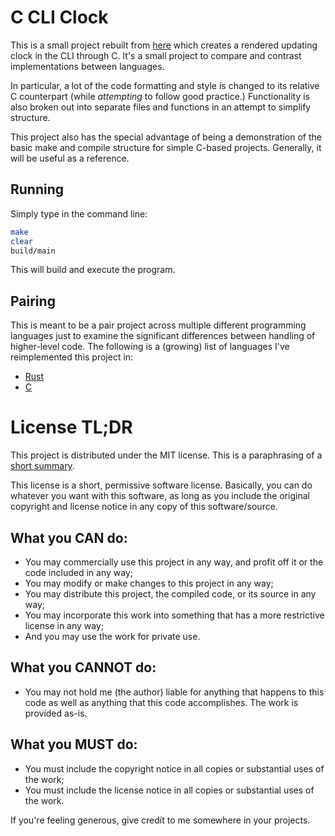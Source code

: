# C CLI Clock

This is a small project rebuilt from
[here](https://github.com/sharmavins23/rust-cli-clock) which creates a rendered
updating clock in the CLI through C. It's a small project to compare and
contrast implementations between languages.

In particular, a lot of the code formatting and style is changed to its relative
C counterpart (while _attempting_ to follow good practice.) Functionality is
also broken out into separate files and functions in an attempt to simplify
structure.

This project also has the special advantage of being a demonstration of the
basic make and compile structure for simple C-based projects. Generally, it will
be useful as a reference.

## Running

Simply type in the command line:

```bash
make
clear
build/main
```

This will build and execute the program.

## Pairing

This is meant to be a pair project across multiple different programming
languages just to examine the significant differences between handling of
higher-level code. The following is a (growing) list of languages I've
reimplemented this project in:

-   [Rust](https://github.com/sharmavins23/rust-cli-clock)
-   [C](https://github.com/sharmavins23/c-cli-clock)

# License TL;DR

This project is distributed under the MIT license. This is a paraphrasing of a
[short summary](https://tldrlegal.com/license/mit-license).

This license is a short, permissive software license. Basically, you can do
whatever you want with this software, as long as you include the original
copyright and license notice in any copy of this software/source.

## What you CAN do:

-   You may commercially use this project in any way, and profit off it or the
    code included in any way;
-   You may modify or make changes to this project in any way;
-   You may distribute this project, the compiled code, or its source in any
    way;
-   You may incorporate this work into something that has a more restrictive
    license in any way;
-   And you may use the work for private use.

## What you CANNOT do:

-   You may not hold me (the author) liable for anything that happens to this
    code as well as anything that this code accomplishes. The work is provided
    as-is.

## What you MUST do:

-   You must include the copyright notice in all copies or substantial uses of
    the work;
-   You must include the license notice in all copies or substantial uses of the
    work.

If you're feeling generous, give credit to me somewhere in your projects.
